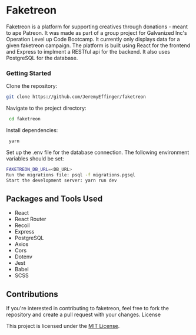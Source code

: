 # Faketreon

Faketreon is a platform for supporting creatives through donations - meant to ape Patreon. It was made as part of a group project for Galvanized Inc's Operation Level up Code Bootcamp. It currently only displays data for a given faketreon campaign. The platform is built using React for the frontend and Express to implment a RESTful api for the backend. It also uses PostgreSQL for the database.


### Getting Started

   Clone the repository: 

   ```bash
   git clone https://github.com/JeremyEffinger/faketreon
   ```
  
   Navigate to the project directory:
  
  ```bash
   cd faketreon
   ```
  
   Install dependencies:
  ```bash
   yarn
  ```
   Set up the .env file for the database connection. The following environment variables should be set:
  
   ```bash
   FAKETREON_DB_URL=<DB_URL>
   Run the migrations file: psql -f migrations.pgsql
   Start the development server: yarn run dev
   ```

## Packages and Tools Used

   - React
   - React Router
   - Recoil
   - Express
   - PostgreSQL
   - Axios
   - Cors
   - Dotenv
   - Jest
   - Babel
   - SCSS

## Contributions

If you're interested in contributing to faketreon, feel free to fork the repository and create a pull request with your changes.
License

This project is licensed under the [MIT License](https://opensource.org/licenses/MIT).
